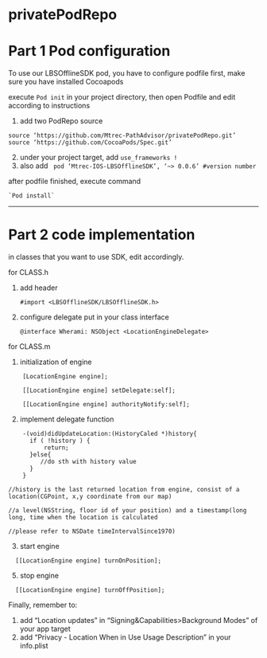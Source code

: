 # privatePodRepo

# Part 1 Pod configuration
To use our LBSOfflineSDK pod, you have to configure podfile first, make sure you have installed Cocoapods

execute `Pod init` in your project directory, then open Podfile and edit according to instructions

1. add two PodRepo source
  ```
  source ‘https://github.com/Mtrec-PathAdvisor/privatePodRepo.git’
  source ‘https://github.com/CocoaPods/Spec.git’
  ```
2. under your project  target, add `use_frameworks !`
3. also add ` pod ‘Mtrec-IOS-LBSOfflineSDK’, ‘~> 0.0.6’ #version number`

after podfile finished, execute command 
```
`Pod install`
```
____________________________________________________________
# Part 2 code implementation
in classes that you want to use SDK, edit accordingly.

for CLASS.h
1. add header
    ```
    #import <LBSOfflineSDK/LBSOfflineSDK.h>
    ```
2. configure delegate
    put <LocationEngineDelegate> in your class interface 
   ```
   @interface Wherami: NSObject <LocationEngineDelegate> 
   ```

for CLASS.m
1. initialization of engine
```
    [LocationEngine engine];
    
    [[LocationEngine engine] setDelegate:self];
    
    [[LocationEngine engine] authorityNotify:self];
```    

2. implement delegate function
```
    -(void)didUpdateLocation:(HistoryCaled *)history{
      if ( !history ) {
          return;
      }else{
         //do sth with history value
      }
    }
 ```   
    
    //history is the last returned location from engine, consist of a location(CGPoint, x,y coordinate from our map)
    
    //a level(NSString, floor id of your position) and a timestamp(long long, time when the location is calculated
    
    //please refer to NSDate timeIntervalSince1970)

3. start engine
```
  [[LocationEngine engine] turnOnPosition];
```
5. stop engine
```
  [[LocationEngine engine] turnOffPosition];
```

Finally, remember to:
1. add “Location updates” in “Signing&Capabilities>Background Modes” of your app target
2. add “Privacy - Location When in Use Usage Description” in your info.plist 
